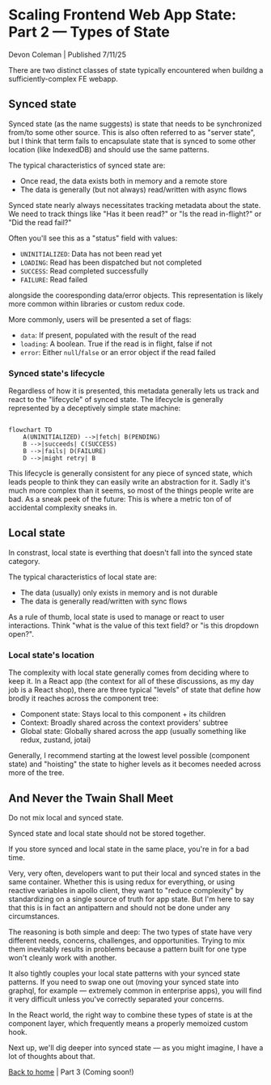 # Scaling Frontend Web App State: Part 2 — Types of State

Devon Coleman | Published 7/11/25

There are two distinct classes of state typically encountered when buildng a sufficiently-complex FE webapp.

## Synced state

Synced state (as the name suggests) is state that needs to be synchronized from/to some other source. This is also often referred to as "server state", but I think that term fails to encapsulate state that is synced to some other location (like IndexedDB) and should use the same patterns.

The typical characteristics of synced state are:
- Once read, the data exists both in memory and a remote store
- The data is generally (but not always) read/written with async flows

Synced state nearly always necessitates tracking metadata about the state. We need to track things like "Has it been read?" or "Is the read in-flight?" or "Did the read fail?"

Often you'll see this as a "status" field with values:

- `UNINITIALIZED`: Data has not been read yet
- `LOADING`: Read has been dispatched but not completed
- `SUCCESS`: Read completed successfully
- `FAILURE`: Read failed

alongside the cooresponding data/error objects. This representation is likely more common within libraries or custom redux code.

More commonly, users will be presented a set of flags:

- `data`: If present, populated with the result of the read
- `loading`: A boolean. True if the read is in flight, false if not
- `error`: Either `null`/`false` or an error object if the read failed

### Synced state's lifecycle

Regardless of how it is presented, this metadata generally lets us track and react to the "lifecycle" of synced state. The lifecycle is generally represented by a deceptively simple state machine:

```mermaid

flowchart TD
    A(UNINITIALIZED) -->|fetch| B(PENDING)
    B -->|succeeds| C(SUCCESS)
    B -->|fails| D(FAILURE)
    D -->|might retry| B

```

This lifecycle is generally consistent for any piece of synced state, which leads people to think they can easily write an abstraction for it. Sadly it's much more complex than it seems, so most of the things people write are bad. As a sneak peek of the future: This is where a metric ton of of accidental complexity sneaks in.

## Local state

In constrast, local state is everthing that doesn't fall into the synced state category.

The typical characteristics of local state are:
- The data (usually) only exists in memory and is not durable
- The data is generally read/written with sync flows

As a rule of thumb, local state is used to manage or react to user interactions. Think "what is the value of this text field? or "is this dropdown open?".

### Local state's location

The complexity with local state generally comes from deciding where to keep it. In a React app (the context for all of these discussions, as my day job is a React shop), there are three typical "levels" of state that define how brodly it reaches across the component tree:

- Component state: Stays local to this component + its children
- Context: Broadly shared across the context providers' subtree
- Global state: Globally shared across the app (usually something like redux, zustand, jotai)

Generally, I recommend starting at the lowest level possible (component state) and "hoisting" the state to higher levels as it becomes needed across more of the tree.

## And Never the Twain Shall Meet

Do not mix local and synced state.

Synced state and local state should not be stored together.

If you store synced and local state in the same place, you're in for a bad time.

Very, very often, developers want to put their local and synced states in the same container. Whether this is using redux for everything, or using reactive variables in apollo client, they want to "reduce complexity" by standardizing on a single source of truth for app state. But I'm here to say that this is in fact an antipattern and should not be done under any circumstances.

The reasoning is both simple and deep: The two types of state have very different needs, concerns, challenges, and opportunities. Trying to mix them inevitably results in problems because a pattern built for one type won't cleanly work with another.

It also tightly couples your local state patterns with your synced state patterns. If you need to swap one out (moving your synced state into graphql, for example — extremely common in enterprise apps), you will find it very difficult unless you've correctly separated your concerns.

In the React world, the right way to combine these types of state is at the component layer, which frequently means a properly memoized custom hook.

Next up, we'll dig deeper into synced state — as you might imagine, I have a lot of thoughts about that.

[Back to home](./index.md) | Part 3 (Coming soon!)